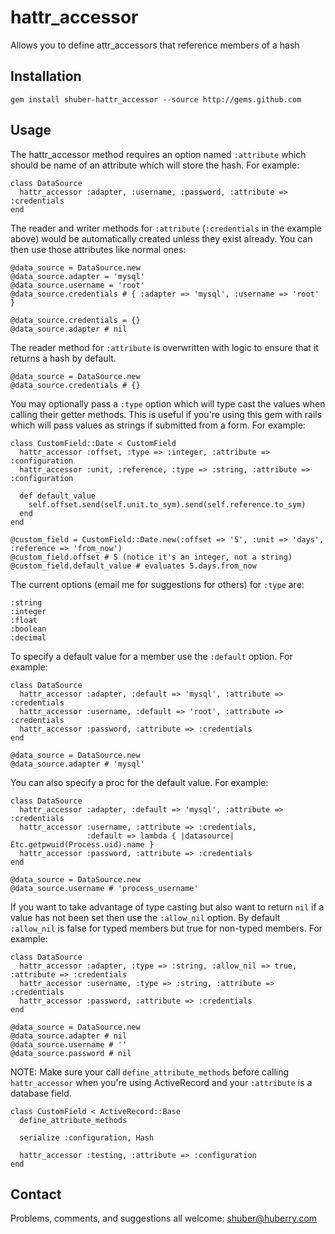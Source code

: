 hattr\_accessor
===============

Allows you to define attr\_accessors that reference members of a hash


Installation
------------

	gem install shuber-hattr_accessor --source http://gems.github.com


Usage
-----

The hattr\_accessor method requires an option named `:attribute` which should be name of an attribute which will store the hash. For example:

	class DataSource
	  hattr_accessor :adapter, :username, :password, :attribute => :credentials
	end

The reader and writer methods for `:attribute` (`:credentials` in the example above) would be automatically created unless they exist already. 
You can then use those attributes like normal ones:

	@data_source = DataSource.new
	@data_source.adapter = 'mysql'
	@data_source.username = 'root'
	@data_source.credentials # { :adapter => 'mysql', :username => 'root' }
	
	@data_source.credentials = {}
	@data_source.adapter # nil

The reader method for `:attribute` is overwritten with logic to ensure that it returns a hash by default.

	@data_source = DataSource.new
	@data_source.credentials # {}

You may optionally pass a `:type` option which will type cast the values when calling their getter methods. This is useful if you're using this 
gem with rails which will pass values as strings if submitted from a form. For example:

	class CustomField::Date < CustomField
	  hattr_accessor :offset, :type => :integer, :attribute => :configuration
	  hattr_accessor :unit, :reference, :type => :string, :attribute => :configuration
	  
	  def default_value
	    self.offset.send(self.unit.to_sym).send(self.reference.to_sym)
	  end
	end
	
	@custom_field = CustomField::Date.new(:offset => '5', :unit => 'days', :reference => 'from_now')
	@custom_field.offset # 5 (notice it's an integer, not a string)
	@custom_field.default_value # evaluates 5.days.from_now 

The current options (email me for suggestions for others) for `:type` are:

	:string
	:integer
	:float
	:boolean
	:decimal

To specify a default value for a member use the `:default` option. For example:

	class DataSource
	  hattr_accessor :adapter, :default => 'mysql', :attribute => :credentials
	  hattr_accessor :username, :default => 'root', :attribute => :credentials
	  hattr_accessor :password, :attribute => :credentials
	end
	
	@data_source = DataSource.new
	@data_source.adapter # 'mysql'

You can also specify a proc for the default value. For example:

	class DataSource
	  hattr_accessor :adapter, :default => 'mysql', :attribute => :credentials
	  hattr_accessor :username, :attribute => :credentials,
	                 :default => lambda { |datasource| Etc.getpwuid(Process.uid).name }
	  hattr_accessor :password, :attribute => :credentials
	end
	
	@data_source = DataSource.new
	@data_source.username # 'process_username'

If you want to take advantage of type casting but also want to return `nil` if a value has not been set then use the `:allow_nil` option. 
By default `:allow_nil` is false for typed members but true for non-typed members. For example:

	class DataSource
	  hattr_accessor :adapter, :type => :string, :allow_nil => true, :attribute => :credentials
	  hattr_accessor :username, :type => :string, :attribute => :credentials
	  hattr_accessor :password, :attribute => :credentials
	end
	
	@data_source = DataSource.new
	@data_source.adapter # nil
	@data_source.username # ''
	@data_source.password # nil

NOTE: Make sure your call `define_attribute_methods` before calling `hattr_accessor` when you're using ActiveRecord and your `:attribute` is a 
database field.

	class CustomField < ActiveRecord::Base
	  define_attribute_methods
	  
	  serialize :configuration, Hash
	  
	  hattr_accessor :testing, :attribute => :configuration
	end


Contact
-------

Problems, comments, and suggestions all welcome: [shuber@huberry.com](mailto:shuber@huberry.com)